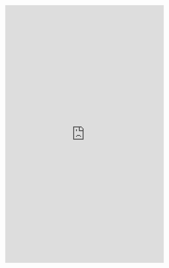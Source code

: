 <iframe
  src="https://archive.org/embed/15-800.-7z?playlist=1&via=webamp"
  width="100%"
  height="820"
  frameborder="0"
  allowfullscreen
></iframe>
